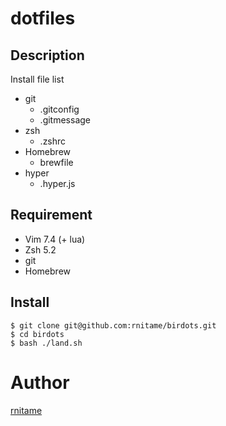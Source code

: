 # dotfiles

## Description
Install file list

- git
  - .gitconfig
  - .gitmessage
- zsh
  - .zshrc
- Homebrew
  - brewfile
- hyper
  - .hyper.js

## Requirement

- Vim 7.4 (+ lua)
- Zsh 5.2
- git
- Homebrew

## Install

```
$ git clone git@github.com:rnitame/birdots.git
$ cd birdots
$ bash ./land.sh
```

# Author
[rnitame](https://github.com/rnitame)
